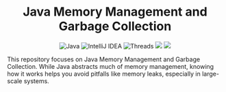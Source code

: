 <div align="center">

# Java Memory Management and Garbage Collection
![Java](https://img.shields.io/badge/java-%23ED8B00.svg?style=for-the-badge&logo=openjdk&logoColor=white)
![IntelliJ IDEA](https://img.shields.io/badge/IntelliJIDEA-000000.svg?style=for-the-badge&logo=intellij-idea&logoColor=white)
![Threads](https://img.shields.io/badge/Threads-000000?style=for-the-badge&logo=Threads&logoColor=white)
![](https://img.shields.io/badge/JetBrains-000000.svg?style=for-the-badge&logo=JetBrains&logoColor=white)
![](https://img.shields.io/badge/Apache%20Maven-C71A36.svg?style=for-the-badge&logo=Apache-Maven&logoColor=white)
</div>

This repository focuses on Java Memory Management and Garbage Collection. While Java abstracts much of memory management, knowing how it works helps you avoid pitfalls like memory leaks, especially in large-scale systems.
